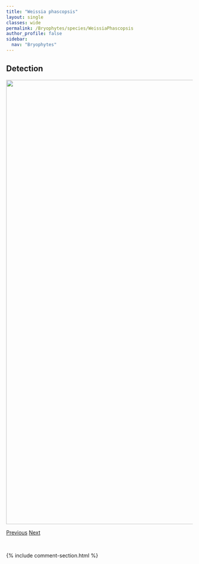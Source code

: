 ```yaml
---
title: "Weissia phascopsis"
layout: single
classes: wide
permalink: /Bryophytes/species/WeissiaPhascopsis
author_profile: false
sidebar:
  nav: "Bryophytes"
---
```


<h2>Detection</h2>

<a href="https://drive.google.com/uc?export=view&id=1jC4b-htwMNt3SkGTiYErxzwl7WX16zSD">
<img src="https://drive.google.com/uc?export=view&id=1jC4b-htwMNt3SkGTiYErxzwl7WX16zSD" height = "1200" width = "800">
</a>


<a href="/DevelopmentWebsite/Bryophytes/species/WeissiaMuhlenbergiana" class="pagination--pager" title="Weissia muhlenbergiana">Previous</a> <a href="/DevelopmentWebsite/Bryophytes/species/PohliaCruda" class="pagination--pager" title="Pohlia cruda">Next</a>

<p>&nbsp;</p>

{% include comment-section.html %}

